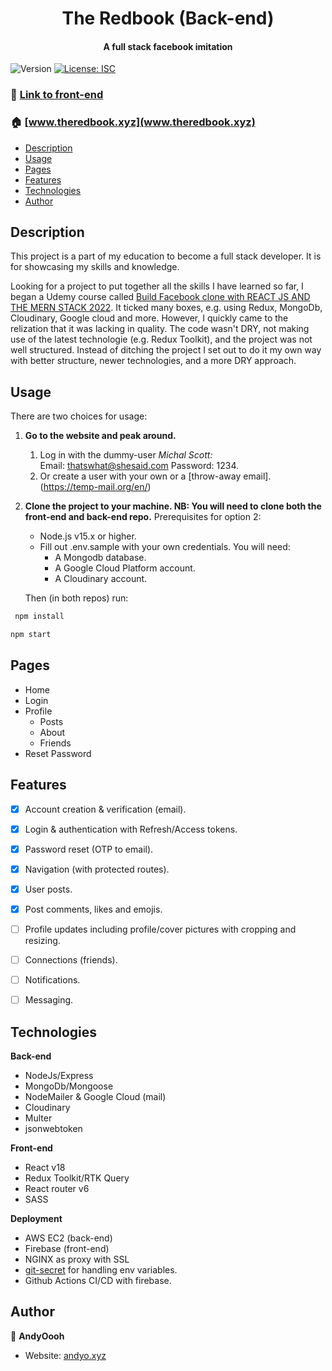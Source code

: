 <h1 align="center">The Redbook (Back-end)</h1>
<h4 align="center">A full stack facebook imitation</h4>
<p>
  <img alt="Version" src="https://img.shields.io/badge/version-0.1.0-blue.svg?cacheSeconds=2592000" />
  <a href="#" target="_blank">
    <img alt="License: ISC" src="https://img.shields.io/badge/License-ISC-yellow.svg" />
  </a>
</p>

### :link: [Link to front-end](https://github.com/AndyOooh/redbook_frontend)

<!-- ### :link: [Link to back-end](https://github.com/AndyOooh/redbook_backend) -->

### :house: [www.theredbook.xyz](www.theredbook.xyz)

- [Description](#description)
- [Usage](#usage)
- [Pages](#pages)
- [Features](#features)
- [Technologies](#technologies)
- [Author](#author)
  

## Description
This project is a part of my education to become a full stack developer. It is for showcasing my skills and knowledge. 

Looking for a project to put together all the skills I have learned so far, I began a Udemy course called [Build Facebook clone with REACT JS AND THE MERN STACK 2022](https://www.udemy.com/course/build-facebook-clone-and-master-react-js-mern-stack-2022/). It ticked many boxes, e.g. using Redux, MongoDb, Cloudinary, Google cloud and more. However, I quickly came to the relization that it was lacking in quality. The code wasn't DRY, not making use of the latest technologie (e.g. Redux Toolkit), and the project was not well structured. Instead of ditching the project I set out to do it my own way with better structure, newer technologies, and a more DRY approach.


## Usage
There are two choices for usage: 
1. **Go to the website and peak around.**
   1. Log in with the dummy-user *Michal Scott:*  
   Email: thatswhat@shesaid.com Password: 1234.
   2. Or create a user with your own or a [throw-away email].(https://temp-mail.org/en/)
2. **Clone the project to your machine. 
NB: You will need to clone both the front-end and back-end repo.** 
   Prerequisites for option 2:
   - Node.js v15.x or higher.
   - Fill out .env.sample with your own credentials. You will need:
     - A Mongodb database.
     - A Google Cloud Platform account.
     - A Cloudinary account.

    Then (in both repos) run:
  
```sh
 npm install
```

```sh
npm start
```
   

## Pages
- Home
- Login
- Profile
  - Posts
  - About
  - Friends
- Reset Password

## Features
- [x] Account creation & verification (email).
- [x] Login & authentication with Refresh/Access tokens.
- [x] Password reset (OTP to email).
- [x] Navigation (with protected routes).
- [x] User posts.
- [x] Post comments, likes and emojis.
- [ ] Profile updates including profile/cover pictures with cropping and resizing.
- [ ] Connections (friends).
- [ ] Notifications.
- [ ] Messaging.


## Technologies
**Back-end**
- NodeJs/Express
- MongoDb/Mongoose
- NodeMailer & Google Cloud (mail)
- Cloudinary 
- Multer
- jsonwebtoken


**Front-end**
- React v18
- Redux Toolkit/RTK Query
- React router v6
- SASS

**Deployment**
- AWS EC2 (back-end)
- Firebase (front-end)
- NGINX as proxy with SSL
- [git-secret](https://git-secret.io/) for handling env variables.
- Github Actions CI/CD with firebase.



## Author

👤 **AndyOooh**

* Website: [andyo.xyz](andyo.xyz)
